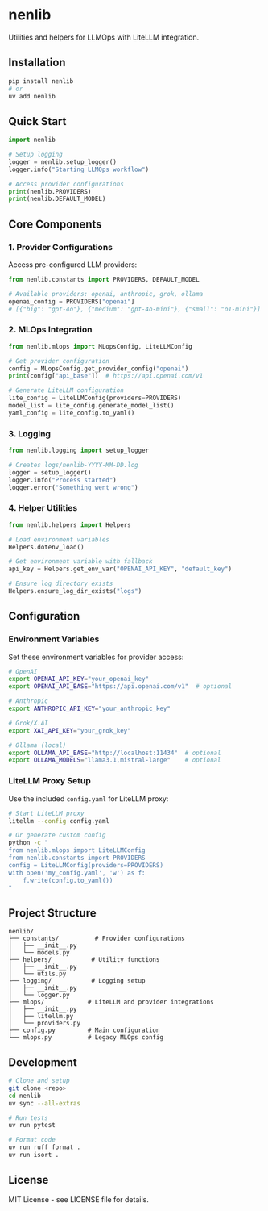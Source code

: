 # nenlib

Utilities and helpers for LLMOps with LiteLLM integration.

## Installation

```bash
pip install nenlib
# or
uv add nenlib
```

## Quick Start

```python
import nenlib

# Setup logging
logger = nenlib.setup_logger()
logger.info("Starting LLMOps workflow")

# Access provider configurations
print(nenlib.PROVIDERS)
print(nenlib.DEFAULT_MODEL)
```

## Core Components

### 1. Provider Configurations

Access pre-configured LLM providers:

```python
from nenlib.constants import PROVIDERS, DEFAULT_MODEL

# Available providers: openai, anthropic, grok, ollama
openai_config = PROVIDERS["openai"]
# [{"big": "gpt-4o"}, {"medium": "gpt-4o-mini"}, {"small": "o1-mini"}]
```

### 2. MLOps Integration

```python
from nenlib.mlops import MLopsConfig, LiteLLMConfig

# Get provider configuration
config = MLopsConfig.get_provider_config("openai")
print(config["api_base"])  # https://api.openai.com/v1

# Generate LiteLLM configuration
lite_config = LiteLLMConfig(providers=PROVIDERS)
model_list = lite_config.generate_model_list()
yaml_config = lite_config.to_yaml()
```

### 3. Logging

```python
from nenlib.logging import setup_logger

# Creates logs/nenlib-YYYY-MM-DD.log
logger = setup_logger()
logger.info("Process started")
logger.error("Something went wrong")
```

### 4. Helper Utilities

```python
from nenlib.helpers import Helpers

# Load environment variables
Helpers.dotenv_load()

# Get environment variable with fallback
api_key = Helpers.get_env_var("OPENAI_API_KEY", "default_key")

# Ensure log directory exists
Helpers.ensure_log_dir_exists("logs")
```

## Configuration

### Environment Variables

Set these environment variables for provider access:

```bash
# OpenAI
export OPENAI_API_KEY="your_openai_key"
export OPENAI_API_BASE="https://api.openai.com/v1"  # optional

# Anthropic
export ANTHROPIC_API_KEY="your_anthropic_key"

# Grok/X.AI
export XAI_API_KEY="your_grok_key"

# Ollama (local)
export OLLAMA_API_BASE="http://localhost:11434"  # optional
export OLLAMA_MODELS="llama3.1,mistral-large"    # optional
```

### LiteLLM Proxy Setup

Use the included `config.yaml` for LiteLLM proxy:

```bash
# Start LiteLLM proxy
litellm --config config.yaml

# Or generate custom config
python -c "
from nenlib.mlops import LiteLLMConfig
from nenlib.constants import PROVIDERS
config = LiteLLMConfig(providers=PROVIDERS)
with open('my_config.yaml', 'w') as f:
    f.write(config.to_yaml())
"
```

## Project Structure

```
nenlib/
├── constants/          # Provider configurations
│   ├── __init__.py
│   └── models.py
├── helpers/           # Utility functions
│   ├── __init__.py
│   └── utils.py
├── logging/           # Logging setup
│   ├── __init__.py
│   └── logger.py
├── mlops/            # LiteLLM and provider integrations
│   ├── __init__.py
│   ├── litellm.py
│   └── providers.py
├── config.py         # Main configuration
└── mlops.py          # Legacy MLOps config
```

## Development

```bash
# Clone and setup
git clone <repo>
cd nenlib
uv sync --all-extras

# Run tests
uv run pytest

# Format code
uv run ruff format .
uv run isort .
```

## License

MIT License - see LICENSE file for details.